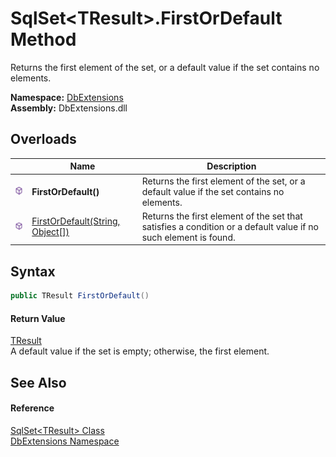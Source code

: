 SqlSet&lt;TResult>.FirstOrDefault Method
========================================
Returns the first element of the set, or a default value if the set contains no elements.
  
**Namespace:** [DbExtensions][1]  
**Assembly:** DbExtensions.dll

Overloads
---------

|                  | Name                                  | Description                                                                                                     |
| ---------------- | ------------------------------------- | --------------------------------------------------------------------------------------------------------------- |
| ![Public method] | **FirstOrDefault()**                  | Returns the first element of the set, or a default value if the set contains no elements.                       |
| ![Public method] | [FirstOrDefault(String, Object[])][2] | Returns the first element of the set that satisfies a condition or a default value if no such element is found. |


Syntax
------

```csharp
public TResult FirstOrDefault()
```

#### Return Value
[TResult][3]  
A default value if the set is empty; otherwise, the first element.

See Also
--------

#### Reference
[SqlSet&lt;TResult> Class][3]  
[DbExtensions Namespace][1]  

[1]: ../README.md
[2]: FirstOrDefault_1.md
[3]: README.md
[Public method]: ../../icons/pubmethod.svg "Public method"